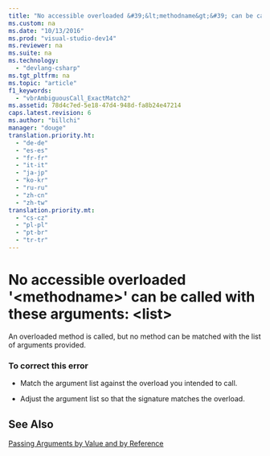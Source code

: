 ```yaml
---
title: "No accessible overloaded &#39;&lt;methodname&gt;&#39; can be called with these arguments: &lt;list&gt;"
ms.custom: na
ms.date: "10/13/2016"
ms.prod: "visual-studio-dev14"
ms.reviewer: na
ms.suite: na
ms.technology: 
  - "devlang-csharp"
ms.tgt_pltfrm: na
ms.topic: "article"
f1_keywords: 
  - "vbrAmbiguousCall_ExactMatch2"
ms.assetid: 78d4c7ed-5e18-47d4-948d-fa8b24e47214
caps.latest.revision: 6
ms.author: "billchi"
manager: "douge"
translation.priority.ht: 
  - "de-de"
  - "es-es"
  - "fr-fr"
  - "it-it"
  - "ja-jp"
  - "ko-kr"
  - "ru-ru"
  - "zh-cn"
  - "zh-tw"
translation.priority.mt: 
  - "cs-cz"
  - "pl-pl"
  - "pt-br"
  - "tr-tr"
---
```

# No accessible overloaded &#39;&lt;methodname&gt;&#39; can be called with these arguments: &lt;list&gt;
An overloaded method is called, but no method can be matched with the list of arguments provided.  
  
### To correct this error  
  
-   Match the argument list against the overload you intended to call.  
  
-   Adjust the argument list so that the signature matches the overload.  
  
## See Also  
 [Passing Arguments by Value and by Reference](../Topic/Passing%20Arguments%20by%20Value%20and%20by%20Reference%20\(Visual%20Basic\).md)